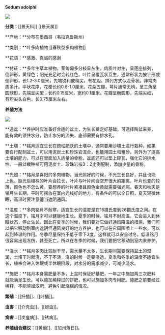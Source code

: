 **Sedum adolphi**

![](https://pic2.zhimg.com/v2-54983cf13ee8e42592ef4cd558b56175_r.jpg)

**分类：**[[景天科]] [[景天属]]

**产地：**分布在墨西哥（韦拉克鲁斯州）

**类别：**叶多肉植物 [[春秋型多肉植物]]

**花语：**感激、真诚的感谢

**特征：**多年生草本植物。茎匍匐多分枝呈丛生。肉质叶对生，呈莲座排列，倒卵形，黄绿色；阳光充足时会转红色。叶片呈覆瓦状互生，通常形状为披针形或倒卵形，长1.2-3.0厘米，先端锐利或稍尖，有花距。排列方式似龙骨状。非常肉质多汁。伞状花序，花梗长约0.6-1.0厘米。花朵五瓣，萼片通常无柄，呈三角至圆球形，先端呈尖型；长约0.15厘米，宽约0.1厘米。花瓣呈椭圆形，先端尖细，有短尖头白色，长0.75厘米左右。

**养殖方法**

![](https://pic1.zhimg.com/v2-96704c25dadd7633056ac5196f6e475c_r.jpg)

**选盆：**养护时应准备好合适的盆土，为生长奠定好基础。可选择陶盆来养，能有效的锁住水分，防止水分的流失，底部需要有排水孔。

**土壤：**铭月适宜生长在疏松肥沃的土壤中，通常要用沙壤土进行栽种，如果要自行配制盆土，可以用泥炭土和珍珠岩混合，也能用园土和粗砂。另外为了提高土壤的肥力，可以在里面加入适量的骨粉。盆底还可以垫上碎瓦，强化它的排水性。一般盆栽种植可用泥炭土、珍珠岩按3：2比例配制，添加少量的骨粉。

**光照：**铭月是喜阳的多肉植物，当光照好的时候，不光生长良好，并且也能上色。缺光后植株的叶片会拉长，叶片与叶片间会空开很大的距离，叶片也变的较薄，颜色也不怎么黄，要想养的叶片紧凑且颜色金黄就需要强光照。春天和秋天是铭月生长期，平时可摆放在室内光线好的地方，有条件的可以全日照，夏天轻微休眠，高温时要注意适当遮阴通风。

**温度：**多肉铭月不耐寒，适宜生长的温度是在16摄氏度到26摄氏度之间。在这个温度下，铭月才可以健康地生长。夏季的时候，铭月不耐高温，它会进入到休眠状态，停止生长。因此在夏季的时候，我们要对它做好通风降温的措施，我们可以把它移动到室内遮阴但通风良好的地方养护，也可以在它周围喷上一些水，可以起到降温的作用。冬季尽量保持不低于零下3度，这样就可以安全过冬。低温铭月很容易出现冻伤，甚至死亡。所以在冬季的时候，我们要把它移动到室内来养护。

**浇水：**铭月多肉比较耐干旱，需水量不太多，生长期间需要保持盆土的湿润，土壤干时就浇，不干不浇，浇的时候一定要浇透。夏季和冬季的温度不适宜生长，植株会进入休眠或半休眠阶段，对水分的需求减少，可减少浇水。

**施肥：**铭月本身需肥量不多，上盆时保证好基肥，一年之中施加两三次肥料就能满足生长。可以施加稀释过的饼肥，也可以施加多肉专用肥。施肥之前要经过稀释，不能施加浓肥，避免引起烧根的情况。

**繁殖：**[[扦插]]、[[叶插]]。

**虫害：**[[介壳虫]]、[[蚜虫]]。

**病害：**[[炭疽病]]、[[锈病]]。

**养殖组合建议：**[[黄丽]]、[[加州落日]]。